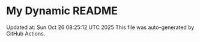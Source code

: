 # My Dynamic README
Updated at: Sun Oct 26 08:25:12 UTC 2025
This file was auto-generated by GitHub Actions.
